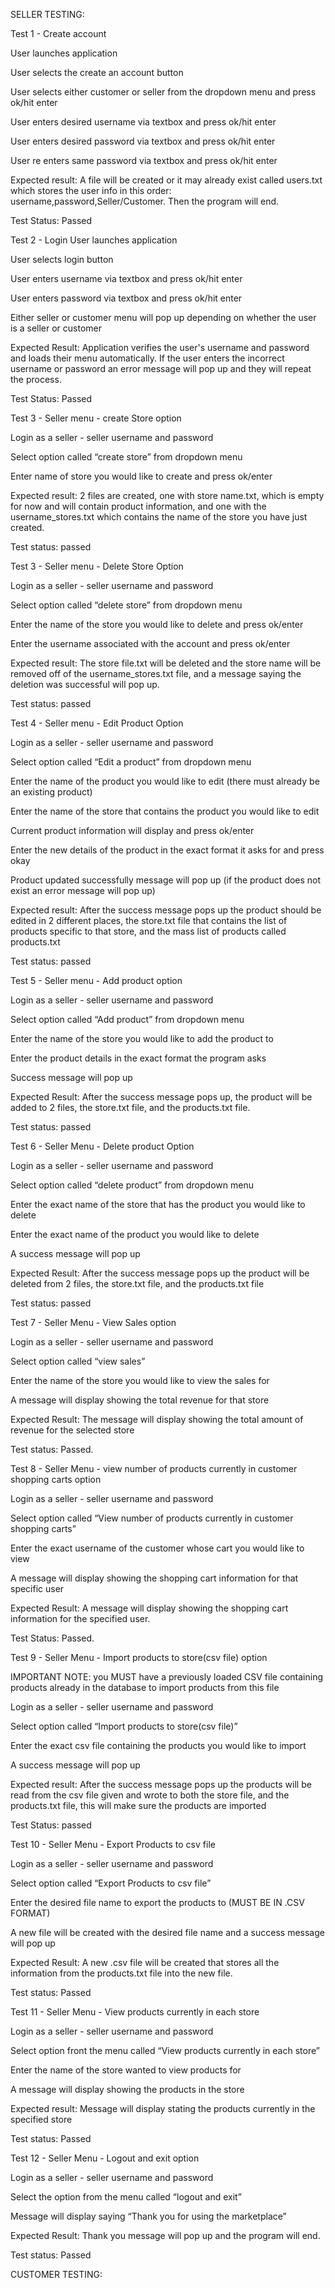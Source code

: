 SELLER TESTING:


Test 1 - Create account 

User launches application

User selects the create an account button

User selects either customer or seller from the dropdown menu and press ok/hit enter

User enters desired username via textbox and press ok/hit enter

User enters desired password via textbox and press ok/hit enter

User re enters same password via textbox and press ok/hit enter

Expected result: A file will be created or it may already exist called users.txt which stores the user info in this order: username,password,Seller/Customer. Then the program will end. 

Test Status: Passed 

Test 2 - Login
User launches application 

User selects login button 

User enters username via textbox and press ok/hit enter

User enters password via textbox and press ok/hit enter

Either seller or customer menu will pop up depending on whether the user is a seller or customer

Expected Result:  Application verifies the user's username and password and loads their menu automatically. If the user enters the incorrect username or password an error message will pop up and they will repeat the process. 

Test Status: Passed


Test 3 - Seller menu - create Store option

Login as a seller - seller username and password

Select option called “create store” from dropdown menu

Enter name of store you would like to create and press ok/enter

Expected result: 2 files are created, one with store name.txt, which is empty for now and will contain product information, and one with the username_stores.txt which contains the name of the store you have just created.

Test status: passed

Test 3 - Seller menu - Delete Store Option

Login as a seller - seller username and password

Select option called “delete store” from dropdown menu

Enter the name of the store you would like to delete and press ok/enter

Enter the username associated with the account and press ok/enter

Expected result: The store file.txt will be deleted and the store name will be removed off of the username_stores.txt file, and a message saying the deletion was successful will pop up. 

Test status: passed


Test 4 - Seller menu - Edit Product Option

Login as a seller - seller username and password

Select option called “Edit a product” from dropdown menu

Enter the name of the product you would like to edit (there must already be an existing product) 

Enter the name of the store that contains the product you would like to edit

Current product information will display and press ok/enter

Enter the new details of the product in the exact format it asks for and press okay

Product updated successfully message will pop up (if the product does not exist an error message will pop up) 

Expected result: After the success message pops up the product should be edited in 2 different places, the store.txt file that contains the list of products specific to that store, and the mass list of products called products.txt

Test status: passed


Test 5 - Seller menu - Add product option

Login as a seller - seller username and password

Select option called “Add product” from dropdown menu

Enter the name of the store you would like to add the product to 

Enter the product details in the exact format the program asks

Success message will pop up 

Expected Result: After the success message pops up, the product will be added to 2 files, the store.txt file, and the products.txt file. 

Test status: passed


Test 6 - Seller Menu - Delete product Option 

Login as a seller - seller username and password

Select option called “delete product” from dropdown menu

Enter the exact name of the store that has the product you would like to delete

Enter the exact name of the product you would like to delete

A success message will pop up 

Expected Result: After the success message pops up the product will be deleted from 2 files, the store.txt file, and the products.txt file

Test status: passed


Test 7 - Seller Menu - View Sales option 

Login as a seller - seller username and password

Select option called “view sales”

Enter the name of the store you would like to view the sales for 

A message will display showing the total revenue for that store


Expected Result: The message will display showing the total amount of revenue for the selected store

Test status: Passed.


Test 8 - Seller Menu - view number of products currently in customer shopping carts option 

Login as a seller - seller username and password

Select option called “View number of products currently in customer shopping carts”

Enter the exact username of the customer whose cart you would like to view

A message will display showing the shopping cart information for that specific user 

Expected Result: A message will display showing the shopping cart information for the specified user. 

Test Status: Passed.



Test 9 - Seller Menu - Import products to store(csv file) option 

IMPORTANT NOTE: you MUST have a previously loaded CSV file containing products already in the database to import products from this file 

Login as a seller - seller username and password

Select option called “Import products to store(csv file)” 

Enter the exact csv file containing the products you would like to import

A success message will pop up 

Expected result: After the success message pops up the products will be read from the csv file given and wrote to both the store file, and the products.txt file, this will make sure the products are imported

Test Status: passed

Test 10 - Seller Menu - Export Products to csv file

Login as a seller - seller username and password

Select option called “Export Products to csv file”

Enter the desired file name to export the products to (MUST BE IN .CSV FORMAT)

A new file will be created with the desired file name and a success message will pop up

Expected Result: A new .csv file will be created that stores all the information from the products.txt file into the new file. 

Test status: Passed 


Test 11 - Seller Menu - View products currently in each store 

Login as a seller - seller username and password

Select option front the menu called “View products currently in each store”

Enter the name of the store wanted to view products for 

A message will display showing the products in the store

Expected result: Message will display stating the products currently in the specified store

Test status: Passed 

Test 12 - Seller Menu - Logout and exit option 

Login as a seller - seller username and password

Select the option from the menu called “logout and exit”

Message will display saying “Thank you for using the marketplace”

Expected Result: Thank you message will pop up and the program will end. 

Test status: Passed




CUSTOMER TESTING:








